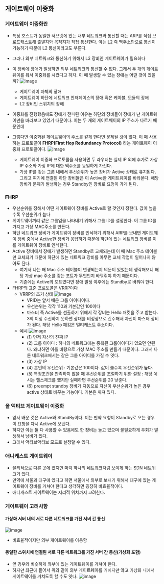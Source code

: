 ## 게이트웨이 이중화
### 게이트웨이 이중화란
- 특정 호스트가 동일한 서브넷에 있는 내부 네트워크와 통신할 때는 ARP를 직접 브로드캐스트해 출발지와 목적지가 직접 통신한다. 이는 L2 즉 맥주소만으로 통신이 가능하기 때문에 L2 통신이라고도 부른다.
- 그러나 외부 네트워크와 통신하기 위해서 L3 장비인 게이트웨이가 필요하다
- 이 장비에 장애가 발생하면 외부 네트워크와 통신할 수 없다. 그래서 두 개의 게이트웨이를 둬서 이중화를 시켰다고 하자. 이 때 발생할 수 있는 장애는 어떤 것이 있을까?
  ![image](https://github.com/user-attachments/assets/aa530da7-4370-4f65-bf2a-9bd30dd127e0)
  - 게이트웨이 자체의 장애
  - 게이트웨이 하단에 네트워크 인터페이스의 장애 혹은 케이블, 모듈의 장애
  - L2 장비인 스위치의 장애
- 이중화를 진행했음에도 장애가 전파된 이유는 하단의 장비들이 장애가 난 게이트웨이만을 바라보고 있었기 때문이다. 이는 두 개의 게이트웨이의 IP 주소가 다르기 때문인데
- 그렇다면 이중화된 게이트웨이의 주소를 같게 한다면 문제될 것이 없다. 이 때 사용하는 프로토콜이  **FHRP(First Hop Redundancy Protocol)** 라는 게이트웨이 이중화 프로토콜이다.
  ![image](https://github.com/user-attachments/assets/028273e0-5b46-4739-b0b7-81a710151122)

  - 게이트웨이 이중화 프로토콜을 사용하면 두 라우터는 실제 IP 외에 추가로 가상 IP 주소와 가상 IP에 대한 맥주소를 동일하게 가진다.
  - 가상 IP를 갖는 그룹 내에서 우선순위가 높은 장비가 Active 상태로 유지된다. 그리고 여기에 연결된 하단 장비들은 이 Active한 게이트웨이를 바라본다. 해당 장비가 문제가 발생하는 경우 Standby인 장비로 요청이 가게 된다.

### FHRP 
- 우선순위를 정해서 어떤 게이트웨이 장비를 Active로 할 것인지 정한다. 값이 높을수록 우선순위가 높다
- 게이트웨이끼리 같은 그룹임을 나타내기 위해사 그룹 ID를 설정한다. 이 그룹 ID를 가지고 가상 MAC주소를 만든다.
- 하단 네트워크 장비가 게이트웨이 장비를 인식하기 위해서 ARP를 보내면 게이트웨이 장비 중에서 Active한 장비가 응답하기 때문에 하단에 있는 네트워크 장비를 이를 게이트웨이 장비로 인식한다.
- Active 장비에서 장애가 발생하면 Standby로 교체되는데 이 때 Mac 주소 테이블만 교체되기 때문에 하단에 있는 네트워크 장비를 아무런 교체 작업이 일어나지 않아도 된다.
  - 여기서 나는 왜 Mac 주소 테이블이 변경되는지 의문이 있었는데 생각해보니 해당 가상 mac 주소를 갖는 포트가 무엇인지 바꿔줘야 하기 때문이다.
  - 기존에는 Active의 포트였다면 장애 발생 이후에는 Standby로 바꿔야 한다.
- FHRP의 표준 프로토콜은 VRRP이다
  - VRRP의 초기 상태
    ![image](https://github.com/user-attachments/assets/d52199a3-d240-4223-b3a7-ee4bf9d2991a)
    - VRID는 앞서 배운 그룹 아이디이다.
    - 우선순위는 각각 110과 기본값인 100이다
    - 마스터 즉 Active를 선출하기 위해서 각 장비는 Hello 패킷을 주고 받는다. 3회 이상 수신하지 못하면 상대를 비정상으로 간주해서 자신이 마스터 장비가 된다. 해당 Hello 패킴은 멀티캐스트 주소이다.
  - 예시
    ![image](https://github.com/user-attachments/assets/386c5fdb-825b-431a-b2ee-d5b98b658add)
    - (1) 먼저 자신의 진짜 IP
    - (2) 그룹 아이디  : 하나의 네트워크에는 중복된 그룹아이디가 있으면 안된다. 왜냐하면 이를 바탕으로 가상 MAC 주소를 만들기 때문이다. 그래서 다른 네트워크에서는 같은 그룹 아이디를 가질 수 잇다.
    - (3) 가상 IP
    - (4) 본인의 우선순위 : 기본값은 100이다. 값이 클수록 우선순위가 높다.
    - (5) 특정조건을 만족하지 않을 때 우선순위를 조절하기 위한 설정 : 해당 예시는 헬스체크를 했지만 실패하면 우선순위를 20 낮춘다.
    - (6) preempt standby 장비가 자동으로 자신이 우선순위가 높은 경우 active 상태로 바꾸는 기능이다. 기본은 꺼져 있다.
### 올 액티브 게이트웨이 이중화
- 앞서 배운 것은 Active와 StandBy이다. 이는 만약 요청이 Standby로 오는 경우 이 요청을 다시 Active에 보낸다.
- 하지만 이는 둘 다 사용할 수 있음에도 한 장비는 놀고 있으며 불필요하게 우회가 발생해서 낭비가 있다.
- 그래서 액티브액티브 모드로 설정할 수 있다.

### 애니케스트 게이트웨이 
- 물리적으로 다른 곳에 있지만 마치 하나의 네트워크처럼 보이게 하는 SDN 네트워크가 있다.
- 만약에 서울과 대구에 있다고 하면 서울에서 외부로 보내기 위해서 대구에 있는 게이트웨이 장비를 거쳐야 한다고 생각하면 굉장히 비효율적이다.
- 애니캐스트 게이트웨이는 지리적 위치까지 고려한다.

### 게이트웨이 고려사항
#### 가상화 서버 내의 서로 다른 네트워크를 가진 서버 간 통신
![image](https://github.com/user-attachments/assets/07188d8a-07c3-42ea-b0a1-339b303bfb77)
- 비효율적이지만 외부 게이트웨이를 이용함
#### 동일한 스위치에 연결된 서로 다른 네트워크를 가진 서버 간 통신(가상화 포함)
- 앞 경우와 비슷하게 외부에 있는 게이트웨이를 거쳐아 한다.
- 하지만 최근에 들어서 위와 같이 외부 게이트웨이를 거치지만 않고 가상화 내에서 게이트웨이를 거치도록 할 수도 잇다.
  ![image](https://github.com/user-attachments/assets/ba62d3f0-f458-4009-afb5-8d67b0a0c549)

